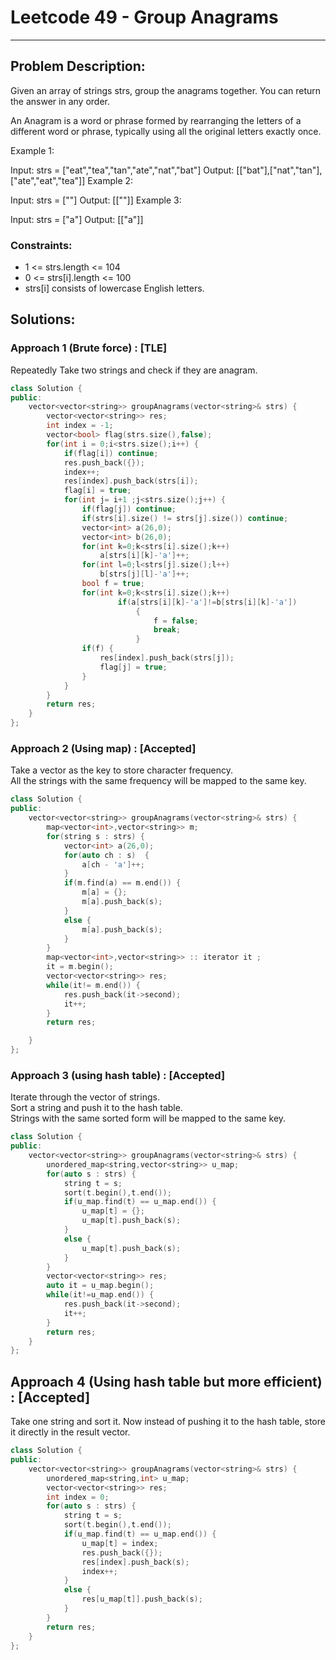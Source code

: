 # Leetcode 49 - Group Anagrams
***
## Problem Description: 
Given an array of strings strs, group the anagrams together. You can return the answer in any order.<br>

An Anagram is a word or phrase formed by rearranging the letters of a different word or phrase, typically using all the original letters exactly once.

 

Example 1:

Input: strs = ["eat","tea","tan","ate","nat","bat"]
Output: [["bat"],["nat","tan"],["ate","eat","tea"]]
Example 2:

Input: strs = [""]
Output: [[""]]
Example 3:

Input: strs = ["a"]
Output: [["a"]]
 

### Constraints:

 * 1 <= strs.length <= 104
 * 0 <= strs[i].length <= 100
 * strs[i] consists of lowercase English letters.

## Solutions: 

### Approach 1 (Brute force) : [TLE]
 Repeatedly Take two strings and check if they are anagram.<br>

``` cpp
class Solution {
public:
    vector<vector<string>> groupAnagrams(vector<string>& strs) {
        vector<vector<string>> res;
        int index = -1;
        vector<bool> flag(strs.size(),false);
        for(int i = 0;i<strs.size();i++) {
            if(flag[i]) continue;
            res.push_back({});
            index++;
            res[index].push_back(strs[i]);
            flag[i] = true;
            for(int j= i+1 ;j<strs.size();j++) {
                if(flag[j]) continue;
                if(strs[i].size() != strs[j].size()) continue;
                vector<int> a(26,0);
                vector<int> b(26,0);
                for(int k=0;k<strs[i].size();k++)
                    a[strs[i][k]-'a']++;
                for(int l=0;l<strs[j].size();l++)
                    b[strs[j][l]-'a']++;
                bool f = true;
                for(int k=0;k<strs[i].size();k++)
                        if(a[strs[i][k]-'a']!=b[strs[i][k]-'a'])
                            {
                                f = false;
                                break;
                            }
                if(f) {
                    res[index].push_back(strs[j]);
                    flag[j] = true;
                }
            }
        }
        return res;
    }
};
```


### Approach 2 (Using map) : [Accepted]
 Take a vector<int> as the key to store character frequency.<br>
 All the strings with the same frequency will be mapped to the same key.<br>

``` cpp
class Solution {
public:
    vector<vector<string>> groupAnagrams(vector<string>& strs) {
        map<vector<int>,vector<string>> m;
        for(string s : strs) {
            vector<int> a(26,0);
            for(auto ch : s)  {
                a[ch - 'a']++;
            }
            if(m.find(a) == m.end()) {
                m[a] = {};
                m[a].push_back(s);
            }
            else {
                m[a].push_back(s);
            }
        }
        map<vector<int>,vector<string>> :: iterator it ;
        it = m.begin();
        vector<vector<string>> res;
        while(it!= m.end()) {
            res.push_back(it->second);
            it++;
        }
        return res;

    }
};
```

### Approach 3 (using hash table) : [Accepted]
Iterate through the vector of strings.<br>
Sort a string and push it to the hash table.<br>
Strings with the same sorted form will be mapped to the same key.<br>

``` cpp
class Solution {
public:
    vector<vector<string>> groupAnagrams(vector<string>& strs) {
        unordered_map<string,vector<string>> u_map;
        for(auto s : strs) {
            string t = s;
            sort(t.begin(),t.end());
            if(u_map.find(t) == u_map.end()) {
                u_map[t] = {};
                u_map[t].push_back(s);
            }
            else {
                u_map[t].push_back(s);
            }
        }
        vector<vector<string>> res;
        auto it = u_map.begin();
        while(it!=u_map.end()) {
            res.push_back(it->second);
            it++;
        }
        return res;
    }
};
```

## Approach 4 (Using hash table but more efficient) : [Accepted]

 Take one string and sort it. Now instead of pushing it to the hash table, store it directly in the result vector.

``` cpp
class Solution {
public:
    vector<vector<string>> groupAnagrams(vector<string>& strs) {
        unordered_map<string,int> u_map;
        vector<vector<string>> res;
        int index = 0;
        for(auto s : strs) {
            string t = s;
            sort(t.begin(),t.end());
            if(u_map.find(t) == u_map.end()) {
                u_map[t] = index;
                res.push_back({});
                res[index].push_back(s);
                index++;
            }
            else {
                res[u_map[t]].push_back(s);
            }
        }
        return res;
    }
};
```


